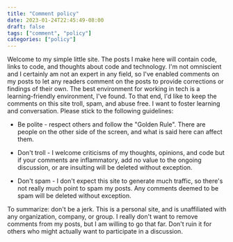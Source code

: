 ```yaml
---
title: "Comment policy"
date: 2023-01-24T22:45:49-08:00
draft: false
tags: ["comment", "policy"]
categories: ["policy"]
---
```


Welcome to my simple little site. The posts I make here will contain code, links
to code, and thoughts about code and technology. I'm not omniscient and I
certainly am not an expert in any field, so I've enabled comments on my posts to
let any readers comment on the posts to provide corrections
or findings of their own. The best environment for working in tech is a
learning-friendly environment, I've found. To that end, I'd like to keep
the comments on this site troll, spam, and abuse free. I want to foster learning
and conversation. Please stick to the following guidelines:

- Be polite - respect others and follow the "Golden Rule". There are people on
the other side of the screen, and what is said here can affect them.

- Don't troll - I welcome criticisms of my thoughts, opinions, and code but if
your comments are inflammatory, add no value to the ongoing discussion, or are
insulting will be deleted without exception.

- Don't spam - I don't expect this site to generate much traffic, so there's not
really much point to spam my posts. Any comments deemed to be spam will be
deleted without exception.

To summarize: don't be a jerk. This is a personal site, and is unaffiliated with
any organization, company, or group. I really don't want to
remove comments from my posts, but I am willing to go that far. Don't ruin it
for others who might actually want to participate in a discussion.
